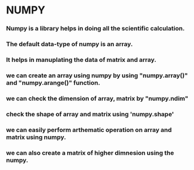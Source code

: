 # NUMPY
### Numpy is a library helps in doing all the scientific calculation.
### The default data-type of numpy is an array. 
### It helps in manuplating the data of matrix and array.
### we can create an array using numpy by using "numpy.array()" and "numpy.arange()" function.
### we can check the dimension of array, matrix by "numpy.ndim"
### check the shape of array and matrix using 'numpy.shape'
### we can easily perform arthematic operation on array and matrix using numpy.
### we can also create a matrix of higher dimnesion using the numpy.
